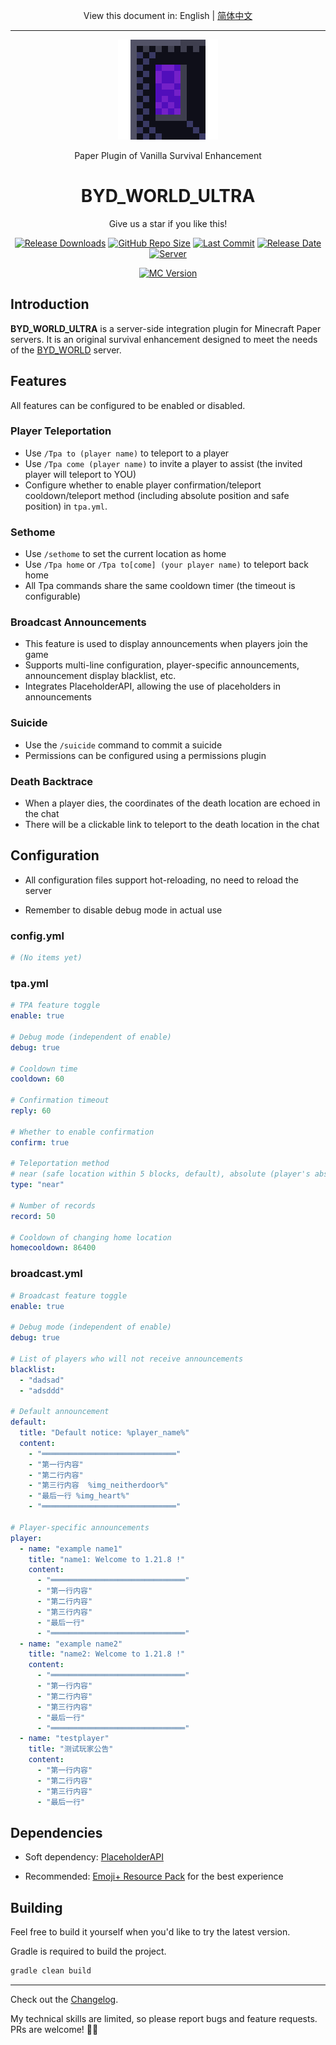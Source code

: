 <p align="center">
    View this document in: English | <a href="./README.zh-cn.md">简体中文</a>
</p>

---

<a href="https://github.com/Data708983/BYD_WORLD_ULTRA">
  <p align="center"><img src="https://github.com/Data708983/BYD_WORLD_ULTRA/blob/master/Doc/Img/neitherDoor4.png" alt="BYD_ICON"></p>
</a>
<!-- <p align="center">Vanilla Survival Enhancement Server Basic Integration Plugin</p> -->
<p align="center">Paper Plugin of Vanilla Survival Enhancement</p>
<h1 align="center">BYD_WORLD_ULTRA</h1>

<p align="center">
    Give us a star if you like this!
</p>

<p align="center">
  <a href="https://github.com/Data708983/BYD_WORLD_ULTRA/releases"><img src="https://img.shields.io/github/downloads/Data708983/BYD_WORLD_ULTRA/total?color=%239F7AEA" alt="Release Downloads"></a>
  <a href="#"><img src="https://img.shields.io/github/repo-size/Data708983/BYD_WORLD_ULTRA?color=6882C4" alt="GitHub Repo Size"></a>
  <a href="#"><img src="https://img.shields.io/github/last-commit/Data708983/BYD_WORLD_ULTRA?color=%23638e66" alt="Last Commit"></a>
  <a href="#"><img src="https://img.shields.io/github/release-date/Data708983/BYD_WORLD_ULTRA?color=%15" alt="Release Date"></a>
  <a href="https://skin.dataseven.fun/"><img src="https://img.shields.io/badge/server-BYD__WORLD-%23cf51c6" alt="Server"></a>
</p>
<p align="center">
  <a href="#"><img src="https://img.shields.io/badge/MC_version-1.21.x-blue" alt="MC Version"></a>
</p>



## Introduction

**BYD_WORLD_ULTRA** is a server-side integration plugin for Minecraft Paper servers. It is an original survival enhancement designed to meet the needs of the [BYD_WORLD](https://skin.dataseven.fun) server.

## Features

All features can be configured to be enabled or disabled.

### Player Teleportation

- Use `/Tpa to (player name)` to teleport to a player
- Use `/Tpa come (player name)` to invite a player to assist (the invited player will teleport to YOU)
- Configure whether to enable player confirmation/teleport cooldown/teleport method (including absolute position and safe position) in `tpa.yml`.

### Sethome

- Use `/sethome` to set the current location as home
- Use `/Tpa home` or `/Tpa to[come] (your player name)` to teleport back home
- All Tpa commands share the same cooldown timer (the timeout is configurable)

### Broadcast Announcements

- This feature is used to display announcements when players join the game
- Supports multi-line configuration, player-specific announcements, announcement display blacklist, etc.
- Integrates PlaceholderAPI, allowing the use of placeholders in announcements

### Suicide

- Use the `/suicide` command to commit a suicide
- Permissions can be configured using a permissions plugin

### Death Backtrace

- When a player dies, the coordinates of the death location are echoed in the chat
- There will be a clickable link to teleport to the death location in the chat

## Configuration

- All configuration files support hot-reloading, no need to reload the server

- Remember to disable debug mode in actual use

### config.yml

```yml
# (No items yet)
```

### tpa.yml

```yml
# TPA feature toggle
enable: true

# Debug mode (independent of enable)
debug: true

# Cooldown time
cooldown: 60

# Confirmation timeout
reply: 60

# Whether to enable confirmation
confirm: true

# Teleportation method
# near (safe location within 5 blocks, default), absolute (player's absolute coordinates)
type: "near"

# Number of records
record: 50

# Cooldown of changing home location
homecooldown: 86400
```

### broadcast.yml

```yml
# Broadcast feature toggle
enable: true

# Debug mode (independent of enable)
debug: true

# List of players who will not receive announcements
blacklist:
  - "dadsad"
  - "adsddd"

# Default announcement
default:
  title: "Default notice: %player_name%"
  content:
    - "══════════════════════════════"
    - "第一行内容"
    - "第二行内容"
    - "第三行内容  %img_neitherdoor%"
    - "最后一行 %img_heart%"
    - "══════════════════════════════"

# Player-specific announcements
player:
  - name: "example name1"
    title: "name1: Welcome to 1.21.8 !"
    content:
      - "══════════════════════════════"
      - "第一行内容"
      - "第二行内容"
      - "第三行内容"
      - "最后一行"
      - "══════════════════════════════"
  - name: "example name2"
    title: "name2: Welcome to 1.21.8 !"
    content:
      - "══════════════════════════════"
      - "第一行内容"
      - "第二行内容"
      - "第三行内容"
      - "最后一行"
      - "══════════════════════════════"
  - name: "testplayer"
    title: "测试玩家公告"
    content:
      - "第一行内容"
      - "第二行内容"
      - "第三行内容"
      - "最后一行"
```

## Dependencies

- Soft dependency: [PlaceholderAPI](https://github.com/PlaceholderAPI/PlaceholderAPI)

- Recommended: [Emoji+ Resource Pack](https://modrinth.com/resourcepack/emoji-plus) for the best experience

## Building

Feel free to build it yourself when you'd like to try the latest version.

Gradle is required to build the project.

```sh
gradle clean build
```

---

Check out the [Changelog](https://github.com/Data708983/BYD_WORLD_ULTRA/tree/master/Doc/Update).

My technical skills are limited, so please report bugs and feature requests. PRs are welcome! 🙏🏻
